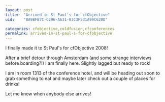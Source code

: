```yaml
---
layout: post
title:  "Arrived in St Paul's for cfObjective"
uid:	"8A9BFB7C-C296-A631-03C3F531A99C620D"

categories: cfobjective,coldfusion,cfconferences
permalink: arrived-in-st-paul-s-for-cfobjective
---
```

I finally made it to St Paul's for cfObjective 2008! 

After a brief detour through Amsterdam (and some strange interviews before boarding?!) I am finally here. Slightly lagged but ready to rock! 

I am in room 1313 of the conference hotel, and will be heading out soon to grab something to eat and maybe later check out a couple of places for drinks!

Let me know when anybody else arrives!